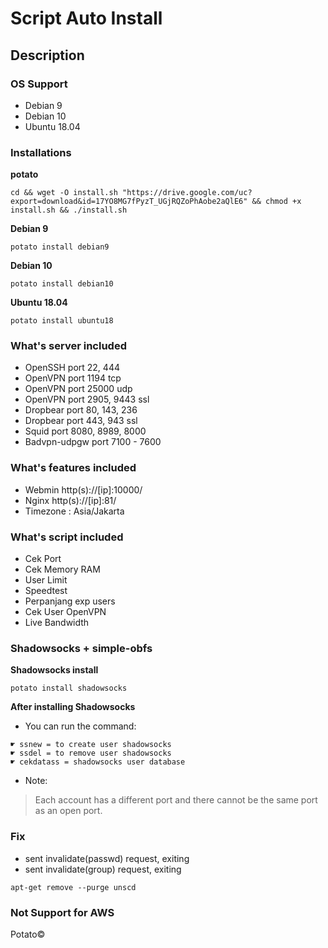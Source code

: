 # Script Auto Install

## Description

### OS Support
* Debian 9
* Debian 10
* Ubuntu 18.04

### Installations
**potato**
```
cd && wget -O install.sh "https://drive.google.com/uc?export=download&id=17YO8MG7fPyzT_UGjRQZoPhAobe2aQlE6" && chmod +x install.sh && ./install.sh
```
**Debian 9**
```
potato install debian9
```
**Debian 10**
```
potato install debian10
```
**Ubuntu 18.04**
```
potato install ubuntu18
```

### What's server included
* OpenSSH port 22, 444
* OpenVPN port 1194 tcp
* OpenVPN port 25000 udp
* OpenVPN port 2905, 9443 ssl
* Dropbear port 80, 143, 236
* Dropbear port 443, 943 ssl
* Squid port 8080, 8989, 8000
* Badvpn-udpgw port 7100 - 7600

### What's features included
* Webmin http(s)://[ip]:10000/
* Nginx http(s)://[ip]:81/
* Timezone : Asia/Jakarta

### What's script included
* Cek Port
* Cek Memory RAM
* User Limit
* Speedtest
* Perpanjang exp users
* Cek User OpenVPN
* Live Bandwidth

### Shadowsocks + simple-obfs
**Shadowsocks install**
```
potato install shadowsocks
```
**After installing Shadowsocks**
* You can run the command:
```
☛ ssnew = to create user shadowsocks
☛ ssdel = to remove user shadowsocks
☛ cekdatass = shadowsocks user database
```
* Note:
> Each account has a different port and there cannot be the same port as an open port.

### Fix
* sent invalidate(passwd) request, exiting
* sent invalidate(group) request, exiting
```
apt-get remove --purge unscd
```

### Not Support for AWS


Potato©
